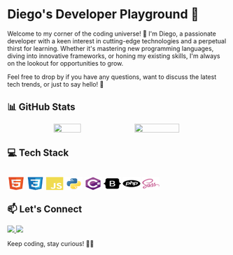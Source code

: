 # Diego's Developer Playground 🚀

Welcome to my corner of the coding universe! 👋 I'm Diego, a passionate developer with a keen interest in cutting-edge technologies and a perpetual thirst for learning. Whether it's mastering new programming languages, diving into innovative frameworks, or honing my existing skills, I'm always on the lookout for opportunities to grow.

Feel free to drop by if you have any questions, want to discuss the latest tech trends, or just to say hello! 🌟

## 📊 GitHub Stats

<p align="center">
  <img height="30%" width="35%" src="https://github-readme-stats-sigma-five.vercel.app/api/top-langs/?username=DiegoCstyles&layout=compact&theme=dark"/>
  <img height="40%" width="45%" src="https://streak-stats.demolab.com/?user=DiegoCstyles&layout=compact&theme=dark"/>
</p>

## 💻 Tech Stack

<div style="display: inline_block"><br>
  <img align="center" alt="HTML5" height="30" width="40" src="https://raw.githubusercontent.com/devicons/devicon/master/icons/html5/html5-original.svg">
  <img align="center" alt="CSS3" height="30" width="40" src="https://raw.githubusercontent.com/devicons/devicon/master/icons/css3/css3-original.svg">
  <img align="center" alt="JavaScript" height="30" width="40" src="https://raw.githubusercontent.com/devicons/devicon/master/icons/javascript/javascript-plain.svg">
  <img align="center" alt="Python" height="30" width="40" src="https://raw.githubusercontent.com/devicons/devicon/master/icons/python/python-original.svg">
  <img align="center" alt="C#" height="30" width="40" src="https://raw.githubusercontent.com/devicons/devicon/master/icons/csharp/csharp-original.svg">
  <img align="center" alt="Bootstrap" height="30" width="40" src="https://raw.githubusercontent.com/devicons/devicon/master/icons/bootstrap/bootstrap-plain.svg">
  <img align="center" alt="PHP" height="30" width="40" src="https://raw.githubusercontent.com/devicons/devicon/master/icons/php/php-plain.svg">
  <img align="center" alt="Sass" height="30" width="40" src="https://raw.githubusercontent.com/devicons/devicon/master/icons/sass/sass-original.svg">
</div>

## 📫 Let's Connect

<div> 
  <a href="mailto:diegoe.r.c07@gmail.com">
    <img src="https://img.shields.io/badge/-Gmail-%23333?style=for-the-badge&logo=gmail&logoColor=white" target="_blank">
  </a>
  <a href="https://www.linkedin.com/in/diegoerc/" target="_blank">
    <img src="https://img.shields.io/badge/-LinkedIn-%230077B5?style=for-the-badge&logo=linkedin&logoColor=white" target="_blank">
  </a> 
</div>

Keep coding, stay curious! 🚀✨
